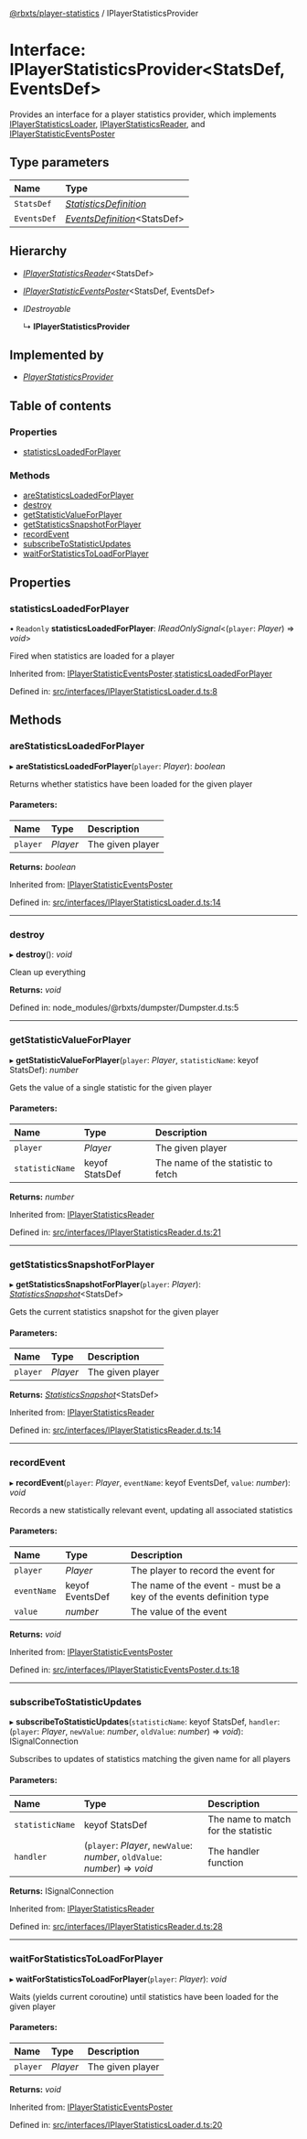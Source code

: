 [@rbxts/player-statistics](../README.md) / IPlayerStatisticsProvider

# Interface: IPlayerStatisticsProvider<StatsDef, EventsDef\>

Provides an interface for a player statistics provider, which implements [IPlayerStatisticsLoader](iplayerstatisticsloader.md), [IPlayerStatisticsReader](iplayerstatisticsreader.md), and [IPlayerStatisticEventsPoster](iplayerstatisticeventsposter.md)

## Type parameters

Name | Type |
:------ | :------ |
`StatsDef` | [*StatisticsDefinition*](../README.md#statisticsdefinition) |
`EventsDef` | [*EventsDefinition*](../README.md#eventsdefinition)<StatsDef\> |

## Hierarchy

* [*IPlayerStatisticsReader*](iplayerstatisticsreader.md)<StatsDef\>

* [*IPlayerStatisticEventsPoster*](iplayerstatisticeventsposter.md)<StatsDef, EventsDef\>

* *IDestroyable*

  ↳ **IPlayerStatisticsProvider**

## Implemented by

* [*PlayerStatisticsProvider*](../classes/playerstatisticsprovider.md)

## Table of contents

### Properties

- [statisticsLoadedForPlayer](iplayerstatisticsprovider.md#statisticsloadedforplayer)

### Methods

- [areStatisticsLoadedForPlayer](iplayerstatisticsprovider.md#arestatisticsloadedforplayer)
- [destroy](iplayerstatisticsprovider.md#destroy)
- [getStatisticValueForPlayer](iplayerstatisticsprovider.md#getstatisticvalueforplayer)
- [getStatisticsSnapshotForPlayer](iplayerstatisticsprovider.md#getstatisticssnapshotforplayer)
- [recordEvent](iplayerstatisticsprovider.md#recordevent)
- [subscribeToStatisticUpdates](iplayerstatisticsprovider.md#subscribetostatisticupdates)
- [waitForStatisticsToLoadForPlayer](iplayerstatisticsprovider.md#waitforstatisticstoloadforplayer)

## Properties

### statisticsLoadedForPlayer

• `Readonly` **statisticsLoadedForPlayer**: *IReadOnlySignal*<(`player`: *Player*) => *void*\>

Fired when statistics are loaded for a player

Inherited from: [IPlayerStatisticEventsPoster](iplayerstatisticeventsposter.md).[statisticsLoadedForPlayer](iplayerstatisticeventsposter.md#statisticsloadedforplayer)

Defined in: [src/interfaces/IPlayerStatisticsLoader.d.ts:8](https://github.com/Bytebit-Org/roblox-PlayerStatistics/blob/196aade/src/interfaces/IPlayerStatisticsLoader.d.ts#L8)

## Methods

### areStatisticsLoadedForPlayer

▸ **areStatisticsLoadedForPlayer**(`player`: *Player*): *boolean*

Returns whether statistics have been loaded for the given player

#### Parameters:

Name | Type | Description |
:------ | :------ | :------ |
`player` | *Player* | The given player    |

**Returns:** *boolean*

Inherited from: [IPlayerStatisticEventsPoster](iplayerstatisticeventsposter.md)

Defined in: [src/interfaces/IPlayerStatisticsLoader.d.ts:14](https://github.com/Bytebit-Org/roblox-PlayerStatistics/blob/196aade/src/interfaces/IPlayerStatisticsLoader.d.ts#L14)

___

### destroy

▸ **destroy**(): *void*

Clean up everything

**Returns:** *void*

Defined in: node_modules/@rbxts/dumpster/Dumpster.d.ts:5

___

### getStatisticValueForPlayer

▸ **getStatisticValueForPlayer**(`player`: *Player*, `statisticName`: keyof StatsDef): *number*

Gets the value of a single statistic for the given player

#### Parameters:

Name | Type | Description |
:------ | :------ | :------ |
`player` | *Player* | The given player   |
`statisticName` | keyof StatsDef | The name of the statistic to fetch    |

**Returns:** *number*

Inherited from: [IPlayerStatisticsReader](iplayerstatisticsreader.md)

Defined in: [src/interfaces/IPlayerStatisticsReader.d.ts:21](https://github.com/Bytebit-Org/roblox-PlayerStatistics/blob/196aade/src/interfaces/IPlayerStatisticsReader.d.ts#L21)

___

### getStatisticsSnapshotForPlayer

▸ **getStatisticsSnapshotForPlayer**(`player`: *Player*): [*StatisticsSnapshot*](../README.md#statisticssnapshot)<StatsDef\>

Gets the current statistics snapshot for the given player

#### Parameters:

Name | Type | Description |
:------ | :------ | :------ |
`player` | *Player* | The given player    |

**Returns:** [*StatisticsSnapshot*](../README.md#statisticssnapshot)<StatsDef\>

Inherited from: [IPlayerStatisticsReader](iplayerstatisticsreader.md)

Defined in: [src/interfaces/IPlayerStatisticsReader.d.ts:14](https://github.com/Bytebit-Org/roblox-PlayerStatistics/blob/196aade/src/interfaces/IPlayerStatisticsReader.d.ts#L14)

___

### recordEvent

▸ **recordEvent**(`player`: *Player*, `eventName`: keyof EventsDef, `value`: *number*): *void*

Records a new statistically relevant event, updating all associated statistics

#### Parameters:

Name | Type | Description |
:------ | :------ | :------ |
`player` | *Player* | The player to record the event for   |
`eventName` | keyof EventsDef | The name of the event - must be a key of the events definition type   |
`value` | *number* | The value of the event    |

**Returns:** *void*

Inherited from: [IPlayerStatisticEventsPoster](iplayerstatisticeventsposter.md)

Defined in: [src/interfaces/IPlayerStatisticEventsPoster.d.ts:18](https://github.com/Bytebit-Org/roblox-PlayerStatistics/blob/196aade/src/interfaces/IPlayerStatisticEventsPoster.d.ts#L18)

___

### subscribeToStatisticUpdates

▸ **subscribeToStatisticUpdates**(`statisticName`: keyof StatsDef, `handler`: (`player`: *Player*, `newValue`: *number*, `oldValue`: *number*) => *void*): ISignalConnection

Subscribes to updates of statistics matching the given name for all players

#### Parameters:

Name | Type | Description |
:------ | :------ | :------ |
`statisticName` | keyof StatsDef | The name to match for the statistic   |
`handler` | (`player`: *Player*, `newValue`: *number*, `oldValue`: *number*) => *void* | The handler function    |

**Returns:** ISignalConnection

Inherited from: [IPlayerStatisticsReader](iplayerstatisticsreader.md)

Defined in: [src/interfaces/IPlayerStatisticsReader.d.ts:28](https://github.com/Bytebit-Org/roblox-PlayerStatistics/blob/196aade/src/interfaces/IPlayerStatisticsReader.d.ts#L28)

___

### waitForStatisticsToLoadForPlayer

▸ **waitForStatisticsToLoadForPlayer**(`player`: *Player*): *void*

Waits (yields current coroutine) until statistics have been loaded for the given player

#### Parameters:

Name | Type | Description |
:------ | :------ | :------ |
`player` | *Player* | The given player    |

**Returns:** *void*

Inherited from: [IPlayerStatisticEventsPoster](iplayerstatisticeventsposter.md)

Defined in: [src/interfaces/IPlayerStatisticsLoader.d.ts:20](https://github.com/Bytebit-Org/roblox-PlayerStatistics/blob/196aade/src/interfaces/IPlayerStatisticsLoader.d.ts#L20)
